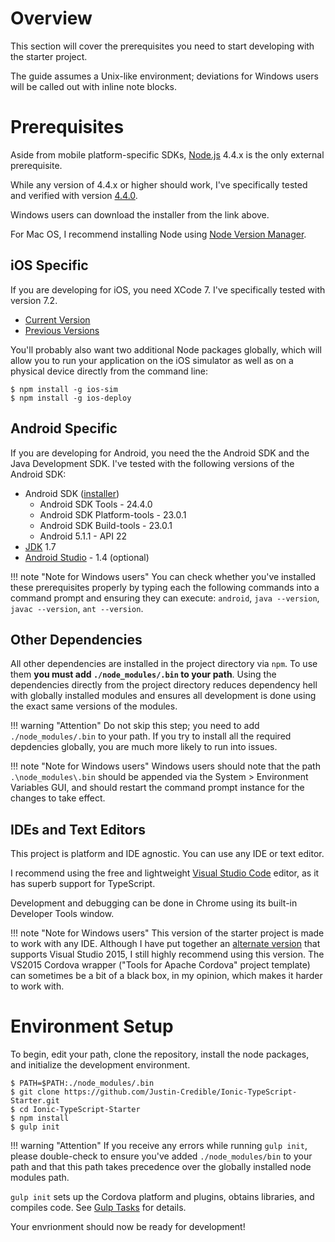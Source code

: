 # Overview

This section will cover the prerequisites you need to start developing with the starter project.

The guide assumes a Unix-like environment; deviations for Windows users will be called out with inline note blocks.

# Prerequisites

Aside from mobile platform-specific SDKs, [Node.js](https://nodejs.org/dist) 4.4.x is the only external prerequisite.

While any version of 4.4.x or higher should work, I've specifically tested and verified with version [4.4.0](https://nodejs.org/dist/v4.4.0/).

Windows users can download the installer from the link above.

For Mac OS, I recommend installing Node using [Node Version Manager](https://github.com/creationix/nvm).

## iOS Specific

If you are developing for iOS, you need XCode 7. I've specifically tested with version 7.2.

* [Current Version](https://developer.apple.com/xcode/download/)
* [Previous Versions](https://developer.apple.com/downloads/)

You'll probably also want two additional Node packages globally, which will allow you to run your application on the iOS simulator as well as on a physical device directly from the command line:

    $ npm install -g ios-sim
    $ npm install -g ios-deploy

## Android Specific

If you are developing for Android, you need the the Android SDK and the Java Development SDK. I've tested with the following versions of the Android SDK:

* Android SDK ([installer](http://developer.android.com/sdk/index.html#Other))
    * Android SDK Tools - 24.4.0
    * Android SDK Platform-tools - 23.0.1
    * Android SDK Build-tools - 23.0.1
    * Android 5.1.1 - API 22
* [JDK](http://www.oracle.com/technetwork/java/javase/downloads/index.html) 1.7
* [Android Studio](http://developer.android.com/sdk/index.html) - 1.4 (optional)

!!! note "Note for Windows users"
	You can check whether you've installed these prerequisites properly by typing each the following commands into a command prompt and ensuring they can execute: `android`, `java --version`, `javac --version`, `ant --version`.

## Other Dependencies

All other dependencies are installed in the project directory via `npm`. To use them **you must add `./node_modules/.bin` to your path**. Using the dependencies directly from the project directory reduces dependency hell with globally installed modules and ensures all development is done using the exact same versions of the modules.

!!! warning "Attention"
	Do not skip this step; you need to add `./node_modules/.bin` to your path. If you try to install all the required depdencies globally, you are much more likely to run into issues.

!!! note "Note for Windows users"
	Windows users should note that the path `.\node_modules\.bin` should be appended via the System > Environment Variables GUI, and should restart the command prompt instance for the changes to take effect.

## IDEs and Text Editors

This project is platform and IDE agnostic. You can use any IDE or text editor.

I recommend using the free and lightweight [Visual Studio Code](https://code.visualstudio.com) editor, as it has superb support for TypeScript.

Development and debugging can be done in Chrome using its built-in Developer Tools window.

!!! note "Note for Windows users"
	This version of the starter project is made to work with any IDE. Although I have put together an [alternate version](https://github.com/Justin-Credible/Ionic-TypeScript-MDHA-Starter) that supports Visual Studio 2015, I still highly recommend using this version. The VS2015 Cordova wrapper ("Tools for Apache Cordova" project template) can sometimes be a bit of a black box, in my opinion, which makes it harder to work with.

# Environment Setup

To begin, edit your path, clone the repository, install the node packages, and initialize the development environment.

    $ PATH=$PATH:./node_modules/.bin
    $ git clone https://github.com/Justin-Credible/Ionic-TypeScript-Starter.git
    $ cd Ionic-TypeScript-Starter
    $ npm install
    $ gulp init

!!! warning "Attention"
	If you receive any errors while running `gulp init`, please double-check to ensure you've added `./node_modules/bin` to your path and that this path takes precedence over the globally installed node modules path.

`gulp init` sets up the Cordova platform and plugins, obtains libraries, and compiles code. See [Gulp Tasks](gulp-tasks.md) for details.

Your envrionment should now be ready for development!

